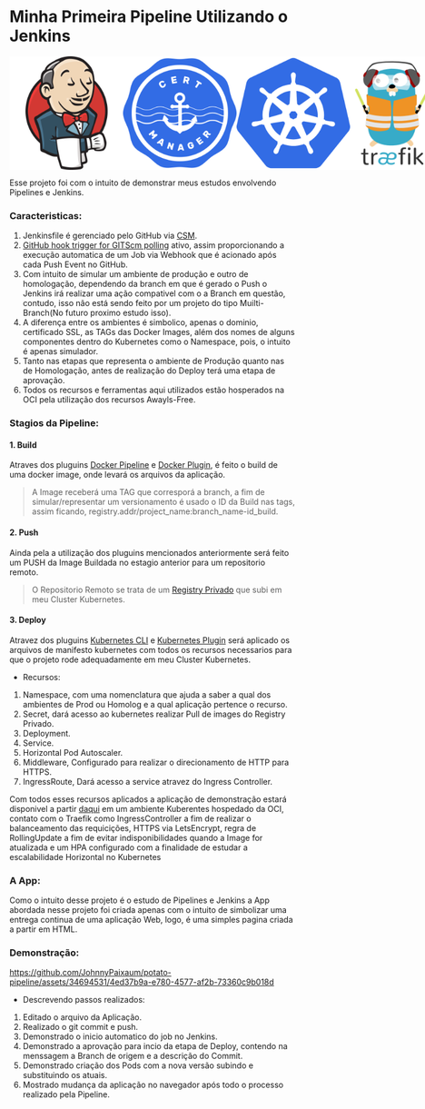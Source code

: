 # Minha Primeira Pipeline Utilizando o Jenkins

<div style="display: flex; justify-content: space-between;">
<img src="/assets/jenkins_logo_icon.png" alt="Jenkins" width="200px" height="200px">
<img src="/assets/cert-manager-logo-icon.png" alt="Cert Manager" width="200px" height="200px">
<img src="/assets/kubernetes_logo_icon.png" alt="Kubernetes" width="200px" height="200px">
<img src="/assets/traefik_logo_icon.png" alt="Traefik" width="200px" height="200px">
</div>

Esse projeto foi com o intuito de demonstrar meus estudos envolvendo Pipelines e Jenkins.

### Caracteristicas:

1. Jenkinsfile é gerenciado pelo GitHub via [CSM](https://plugins.jenkins.io/github/).
2. [GitHub hook trigger for GITScm polling](https://plugins.jenkins.io/github/) ativo, assim proporcionando a execução automatica de um Job via Webhook que é acionado após cada Push Event no GitHub.
3. Com intuito de simular um ambiente de produção e outro de homologação, dependendo da branch em que é gerado o Push o Jenkins irá realizar uma ação compativel com o a Branch em questão, contudo, isso não está sendo feito por um projeto do tipo Muilti-Branch(No futuro proximo estudo isso).
4. A diferença entre os ambientes é simbolico, apenas o dominio, certificado SSL, as TAGs das Docker Images, além dos nomes de alguns componentes dentro do Kubernetes como o Namespace, pois, o intuito é apenas simulador.
5. Tanto nas etapas que representa o ambiente de Produção quanto nas de Homologação, antes de realização do Deploy terá uma etapa de aprovação.
6. Todos os recursos e ferramentas aqui utilizados estão hosperados na OCI pela utilização dos recursos Awayls-Free.

### Stagios da Pipeline:

#### 1. Build

Atraves dos pluguins [Docker Pipeline](https://plugins.jenkins.io/docker-workflow/) e [Docker Plugin](https://plugins.jenkins.io/docker-plugin/), é feito o build de uma docker image, onde levará os arquivos da aplicação.

> A Image receberá uma TAG que corresporá a branch, a fim de simular/representar um versionamento é usado o ID da Build nas tags, assim ficando, registry.addr/project_name:branch_name-id_build.

#### 2. Push

Ainda pela a utilização dos pluguins mencionados anteriormente será feito um PUSH da Image Buildada no estagio anterior para um repositorio remoto.

> O Repositorio Remoto se trata de um [Registry Privado](https://hub.docker.com/_/registry) que subi em meu Cluster Kubernetes.

#### 3. Deploy

Atravez dos pluguins [Kubernetes CLI]([https://plugins.jenkins.io/kubernetes-cli/) e [Kubernetes Plugin](https://plugins.jenkins.io/kubernetes/) será aplicado os arquivos de manifesto kubernetes com todos os recursos necessarios para que o projeto rode adequadamente em meu Cluster Kubernetes.

- Recursos:

1. Namespace, com uma nomenclatura que ajuda a saber a qual dos ambientes de Prod ou Homolog e a qual aplicação pertence o recurso.
2. Secret, dará acesso ao kubernetes realizar Pull de images do Registry Privado.
3. Deployment.
4. Service.
5. Horizontal Pod Autoscaler.
6. Middleware, Configurado para realizar o direcionamento de HTTP para HTTPS.
7. IngressRoute, Dará acesso a service atravez do Ingress Controller.

Com todos esses recursos aplicados a aplicação de demonstração estará disponivel a partir [daqui](https://madlabs.com.br/potato) em um ambiente Kuberentes hospedado da OCI, contato com o Traefik como IngressController a fim de realizar o balanceamento das requicições, HTTPS via LetsEncrypt, regra de RollingUpdate a fim de evitar indisponibilidades quando a Image for atualizada e um HPA configurado com a finalidade de estudar a escalabilidade Horizontal no Kubernetes


### A App:

Como o intuito desse projeto é o estudo de Pipelines e Jenkins a App abordada nesse projeto foi criada apenas com o intuito de simbolizar uma entrega continua de uma aplicação Web, logo, é uma simples pagina criada a partir em HTML.

### Demonstração:

https://github.com/JohnnyPaixaum/potato-pipeline/assets/34694531/4ed37b9a-e780-4577-af2b-73360c9b018d

- Descrevendo passos realizados:

1. Editado o arquivo da Aplicação.
2. Realizado o git commit e push.
3. Demonstrado o inicio automatico do job no Jenkins.
4. Demonstrado a aprovação para incio da etapa de Deploy, contendo na menssagem a Branch de origem e a descrição do Commit.
5. Demonstrado criação dos Pods com a nova versão subindo e substituindo os atuais.
6. Mostrado mudança da aplicação no navegador após todo o processo realizado pela Pipeline.
